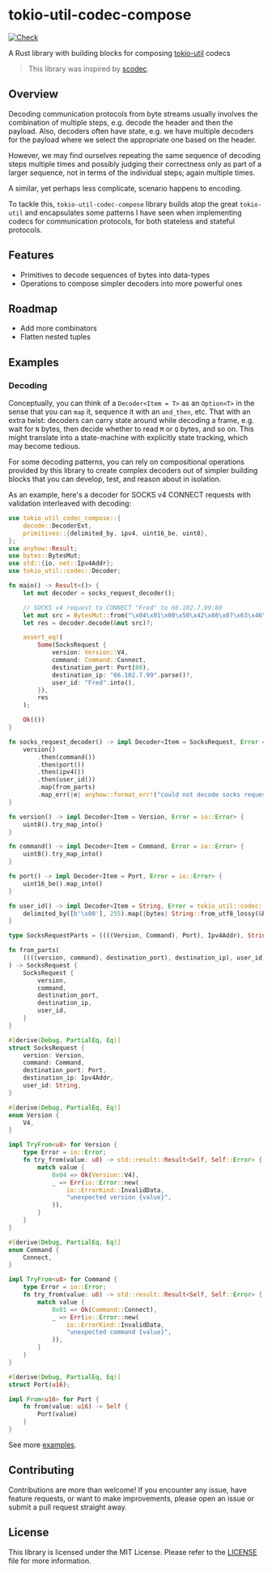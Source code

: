 # tokio-util-codec-compose

[![Check](https://github.com/rvarago/tokio-util-codec-compose/actions/workflows/check.yml/badge.svg)](https://github.com/rvarago/tokio-util-codec-compose/actions/workflows/check.yml)

A Rust library with building blocks for composing [tokio-util](https://docs.rs/tokio-util/latest/tokio_util) codecs

> This library was inspired by [scodec](https://github.com/scodec/scodec).

## Overview

Decoding communication protocols from byte streams usually involves the combination of multiple steps, e.g. decode the header and then the payload. Also, decoders often have state, e.g. we have multiple decoders for the payload where we select the appropriate one based on the header.

However, we may find ourselves repeating the same sequence of decoding steps multiple times and possibly judging their correctness only as part of a larger sequence, not in terms of the individual steps; again multiple times.

A similar, yet perhaps less complicate, scenario happens to encoding.

To tackle this, `tokio-util-codec-compose` library builds atop the great `tokio-util` and encapsulates some patterns I have seen when implementing codecs for communication protocols, for both stateless and stateful protocols.

## Features

- Primitives to decode sequences of bytes into data-types
- Operations to compose simpler decoders into more powerful ones

## Roadmap

- Add more combinators
- Flatten nested tuples

## Examples

### Decoding

Conceptually, you can think of a `Decoder<Item = T>` as an `Option<T>` in the sense that you can
`map` it, sequence it with an `and_then`, etc. That with an extra twist:
decoders can carry state around while decoding a frame, e.g. wait for `N` bytes, then decide whether to read `M` or `Q` bytes, and so on. This might translate
into a state-machine with explicitly state tracking, which may become tedious.

For some decoding patterns, you can rely on 
compositional operations provided by this library to create complex decoders
out of simpler building blocks that you can develop, test, and reason about in isolation.

As an example, here's a decoder for SOCKS v4 CONNECT requests with validation interleaved with decoding:

```rust
use tokio_util_codec_compose::{
    decode::DecoderExt,
    primitives::{delimited_by, ipv4, uint16_be, uint8},
};
use anyhow::Result;
use bytes::BytesMut;
use std::{io, net::Ipv4Addr};
use tokio_util::codec::Decoder;

fn main() -> Result<()> {
    let mut decoder = socks_request_decoder();

    // SOCKS v4 request to CONNECT "Fred" to 66.102.7.99:80
    let mut src = BytesMut::from("\x04\x01\x00\x50\x42\x66\x07\x63\x46\x72\x65\x64\x00");
    let res = decoder.decode(&mut src)?;

    assert_eq!(
        Some(SocksRequest {
            version: Version::V4,
            command: Command::Connect,
            destination_port: Port(80),
            destination_ip: "66.102.7.99".parse()?,
            user_id: "Fred".into(),
        }),
        res
    );

    Ok(())
}

fn socks_request_decoder() -> impl Decoder<Item = SocksRequest, Error = anyhow::Error> {
    version()
        .then(command())
        .then(port())
        .then(ipv4())
        .then(user_id())
        .map(from_parts)
        .map_err(|e| anyhow::format_err!("could not decode socks request, reason: {e}"))
}

fn version() -> impl Decoder<Item = Version, Error = io::Error> {
    uint8().try_map_into()
}

fn command() -> impl Decoder<Item = Command, Error = io::Error> {
    uint8().try_map_into()
}

fn port() -> impl Decoder<Item = Port, Error = io::Error> {
    uint16_be().map_into()
}

fn user_id() -> impl Decoder<Item = String, Error = tokio_util::codec::AnyDelimiterCodecError> {
    delimited_by([b'\x00'], 255).map(|bytes| String::from_utf8_lossy(&bytes).into_owned())
}

type SocksRequestParts = ((((Version, Command), Port), Ipv4Addr), String);

fn from_parts(
    ((((version, command), destination_port), destination_ip), user_id): SocksRequestParts,
) -> SocksRequest {
    SocksRequest {
        version,
        command,
        destination_port,
        destination_ip,
        user_id,
    }
}

#[derive(Debug, PartialEq, Eq)]
struct SocksRequest {
    version: Version,
    command: Command,
    destination_port: Port,
    destination_ip: Ipv4Addr,
    user_id: String,
}

#[derive(Debug, PartialEq, Eq)]
enum Version {
    V4,
}

impl TryFrom<u8> for Version {
    type Error = io::Error;
    fn try_from(value: u8) -> std::result::Result<Self, Self::Error> {
        match value {
            0x04 => Ok(Version::V4),
            _ => Err(io::Error::new(
                io::ErrorKind::InvalidData,
                "unexpected version {value}",
            )),
        }
    }
}

#[derive(Debug, PartialEq, Eq)]
enum Command {
    Connect,
}

impl TryFrom<u8> for Command {
    type Error = io::Error;
    fn try_from(value: u8) -> std::result::Result<Self, Self::Error> {
        match value {
            0x01 => Ok(Command::Connect),
            _ => Err(io::Error::new(
                io::ErrorKind::InvalidData,
                "unexpected command {value}",
            )),
        }
    }
}

#[derive(Debug, PartialEq, Eq)]
struct Port(u16);

impl From<u16> for Port {
    fn from(value: u16) -> Self {
        Port(value)
    }
}
```

See more [examples](./examples).

## Contributing

Contributions are more than welcome! If you encounter any issue, have feature requests, or want to make improvements, please open an issue or submit a pull request straight away.

## License

This library is licensed under the MIT License. Please refer to the [LICENSE](./LICENSE) file for more information.
